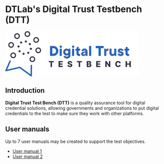 # DTLab's Digital Trust Testbench (DTT)

<img src="images/dtt-logo.svg"  />

## Introduction
**Digital Trust Test Bench (DTT)** is a quality assurance tool for digital credential solutions, allowing governments and organizations to put digital credentials to the test to make sure they work with other platforms.

## User manuals
Up to 7 user manuals may be created to support the test objectives.

* [User manual 1](user_manual_1.md)
* [User manual 2](user_manual_2.md)

